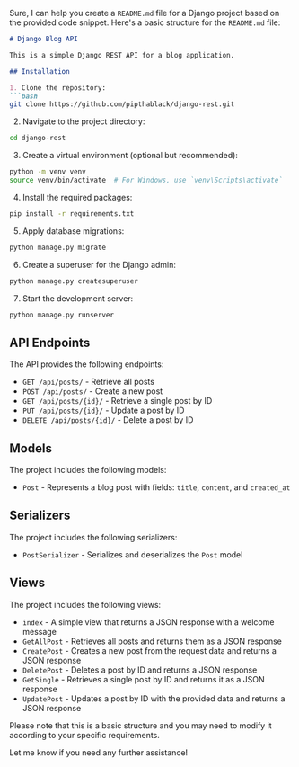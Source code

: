 Sure, I can help you create a `README.md` file for a Django project based on the provided code snippet. Here's a basic structure for the `README.md` file:

```markdown
# Django Blog API

This is a simple Django REST API for a blog application.

## Installation

1. Clone the repository:
```bash
git clone https://github.com/pipthablack/django-rest.git
```

2. Navigate to the project directory:

```bash
cd django-rest
```

3. Create a virtual environment (optional but recommended):

```bash
python -m venv venv
source venv/bin/activate  # For Windows, use `venv\Scripts\activate`
```

4. Install the required packages:

```bash
pip install -r requirements.txt
```

5. Apply database migrations:

```bash
python manage.py migrate
```

6. Create a superuser for the Django admin:

```bash
python manage.py createsuperuser
```

7. Start the development server:

```bash
python manage.py runserver
```

## API Endpoints

The API provides the following endpoints:

- `GET /api/posts/` - Retrieve all posts
- `POST /api/posts/` - Create a new post
- `GET /api/posts/{id}/` - Retrieve a single post by ID
- `PUT /api/posts/{id}/` - Update a post by ID
- `DELETE /api/posts/{id}/` - Delete a post by ID

## Models

The project includes the following models:

- `Post` - Represents a blog post with fields: `title`, `content`, and `created_at`

## Serializers

The project includes the following serializers:

- `PostSerializer` - Serializes and deserializes the `Post` model

## Views

The project includes the following views:

- `index` - A simple view that returns a JSON response with a welcome message
- `GetAllPost` - Retrieves all posts and returns them as a JSON response
- `CreatePost` - Creates a new post from the request data and returns a JSON response
- `DeletePost` - Deletes a post by ID and returns a JSON response
- `GetSingle` - Retrieves a single post by ID and returns it as a JSON response
- `UpdatePost` - Updates a post by ID with the provided data and returns a JSON response

Please note that this is a basic structure and you may need to modify it according to your specific requirements.

Let me know if you need any further assistance!
